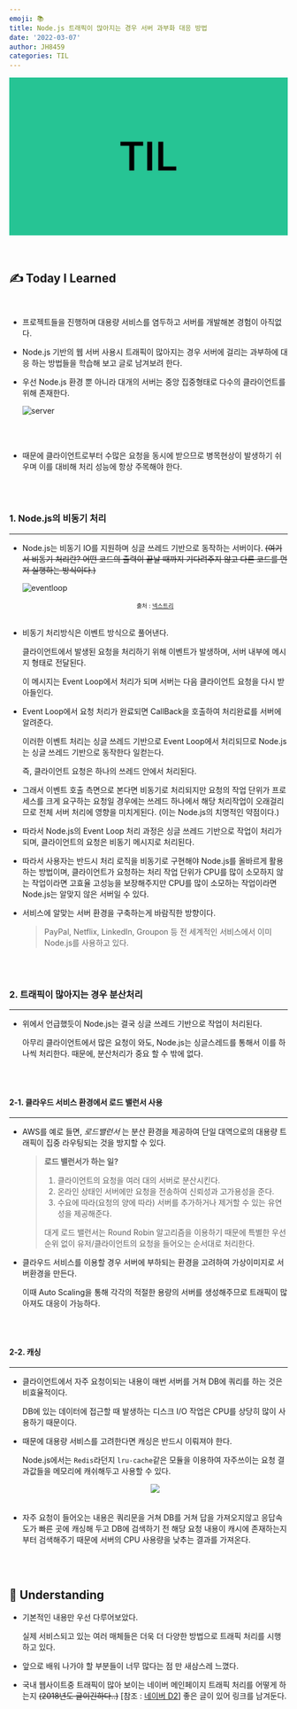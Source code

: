 ```yaml
---
emoji: 📚
title: Node.js 트래픽이 많아지는 경우 서버 과부화 대응 방법
date: '2022-03-07'
author: JH8459
categories: TIL
---
```


![github-blog.png](../../assets/common/TIL.jpeg)

<br>

## ✍️ **T**oday **I** **L**earned

<br>

- 프로젝트들을 진행하며 대용량 서비스를 염두하고 서버를 개발해본 경험이 아직없다.

- Node.js 기반의 웹 서버 사용시 트래픽이 많아지는 경우 서버에 걸리는 과부하에 대응 하는 방법들을 학습해 보고 글로 남겨보려 한다.

- 우선 Node.js 환경 뿐 아니라 대개의 서버는 중앙 집중형태로 다수의 클라이언트를 위해 존재한다.

  ![server](https://user-images.githubusercontent.com/83164003/157154569-5c971607-3357-424a-a2d4-e4511c353ecf.png)

<br>
<br>

- 때문에 클라이언트로부터 수많은 요청을 동시에 받으므로 병목현상이 발생하기 쉬우며 이를 대비해 처리 성능에 항상 주목해야 한다.

<br>
<br>

### 1. Node.js의 비동기 처리

---

- Node.js는 비동기 IO를 지원하며 싱글 쓰레드 기반으로 동작하는 서버이다. ~~(여기서 비동기 처리란? 어떤 코드의 출력이 끝날 때까지 기다려주지 않고 다른 코드를 먼저 실행하는 방식이다.)~~

  ![eventloop](https://user-images.githubusercontent.com/83164003/157156519-26f217ba-ac29-4128-b318-552f94239f73.png)

  <center><span style="font-size: 0.75em;">출처 : <a href="https://www.nextree.co.kr/p7292/" target="_blank">넥스트리</a></span></center><br>

- 비동기 처리방식은 이벤트 방식으로 풀어낸다.

  클라이언트에서 발생된 요청을 처리하기 위해 이벤트가 발생하며, 서버 내부에 메시지 형태로 전달된다.

  이 메시지는 Event Loop에서 처리가 되며 서버는 다음 클라이언트 요청을 다시 받아들인다.

- Event Loop에서 요청 처리가 완료되면 CallBack을 호출하여 처리완료를 서버에 알려준다.

  이러한 이벤트 처리는 싱글 쓰레드 기반으로 Event Loop에서 처리되므로 Node.js는 싱글 쓰레드 기반으로 동작한다 일컫는다.

  즉, 클라이언트 요청은 하나의 쓰레드 안에서 처리된다.

- 그래서 이벤트 호출 측면으로 본다면 비동기로 처리되지만 요청의 작업 단위가 프로세스를 크게 요구하는 요청일 경우에는 쓰레드 하나에서 해당 처리작업이 오래걸리므로 전체 서버 처리에 영향을 미치게된다. (이는 Node.js의 치명적인 약점이다.)

- 따라서 Node.js의 Event Loop 처리 과정은 싱글 쓰레드 기반으로 작업이 처리가 되며, 클라이언트의 요청은 비동기 메시지로 처리된다.

- 따라서 사용자는 반드시 처리 로직을 비동기로 구현해야 Node.js를 올바르게 활용하는 방법이며, 클라이언트가 요청하는 처리 작업 단위가 CPU를 많이 소모하지 않는 작업이라면 고효율 고성능을 보장해주지만 CPU를 많이 소모하는 작업이라면 Node.js는 알맞지 않은 서버일 수 있다.

- 서비스에 알맞는 서버 환경을 구축하는게 바람직한 방향이다.

  > PayPal, Netflix, LinkedIn, Groupon 등 전 세계적인 서비스에서 이미 Node.js를 사용하고 있다.

<br>
<br>

### 2. 트래픽이 많아지는 경우 분산처리

---

- 위에서 언급했듯이 Node.js는 결국 싱글 쓰레드 기반으로 작업이 처리된다.

  아무리 클라이언트에서 많은 요청이 와도, Node.js는 싱글스레드를 통해서 이를 하나씩 처리한다. 때문에, 분산처리가 중요 할 수 밖에 없다.

<br>
<br>

#### 2-1. 클라우드 서비스 환경에서 로드 밸런서 사용

---

- AWS를 예로 들면, _로드밸런서_ 는 분산 환경을 제공하여 단일 대역으로의 대용량 트래픽이 집중 라우팅되는 것을 방지할 수 있다.

  > **로드 밸런서가 하는 일?**
  >
  > 1. 클라이언트의 요청을 여러 대의 서버로 분산시킨다.
  > 2. 온라인 상태인 서버에만 요청을 전송하여 신뢰성과 고가용성을 준다.
  > 3. 수요에 따라(요청의 양에 따라) 서버를 추가하거나 제거할 수 있는 유연성을 제공해준다.
  >
  > 대게 로드 밸런서는 Round Robin 알고리즘을 이용하기 때문에 특별한 우선순위 없이 유저/클라이언트의 요청을 들어오는 순서대로 처리한다.

- 클라우드 서비스를 이용할 경우 서버에 부하되는 환경을 고려하여 가상이미지로 서버환경을 만든다.

  이때 Auto Scaling을 통해 각각의 적절한 용량의 서버를 생성해주므로 트래픽이 많아져도 대응이 가능하다.

<br>
<br>

#### 2-2. 캐싱

---

- 클라이언트에서 자주 요청이되는 내용이 매번 서버를 거쳐 DB에 쿼리를 하는 것은 비효율적이다.

  DB에 있는 데이터에 접근할 때 발생하는 디스크 I/O 작업은 CPU를 상당히 많이 사용하기 때문이다.

- 때문에 대용량 서비스를 고려한다면 캐싱은 반드시 이뤄져야 한다.

  Node.js에서는 `Redis`라던지 `lru-cache`같은 모듈을 이용하여 자주쓰이는 요청 결과값들을 메모리에 캐쉬해두고 사용할 수 있다.

  <center><img src="https://user-images.githubusercontent.com/83164003/157170159-0af5c3a9-2077-4703-8b28-aeb9220a154f.png"/></center><br>

- 자주 요청이 들어오는 내용은 쿼리문을 거쳐 DB를 거쳐 답을 가져오지않고 응답속도가 빠른 곳에 캐싱해 두고 DB에 검색하기 전 해당 요청 내용이 캐시에 존재하는지 부터 검색해주기 때문에 서버의 CPU 사용량을 낮추는 결과를 가져온다.

<br>
<br>

## 🤔 Understanding

- 기본적인 내용만 우선 다루어보았다.

  실제 서비스되고 있는 여러 매체들은 더욱 더 다양한 방법으로 트래픽 처리를 시행하고 있다.

- 앞으로 배워 나가야 할 부분들이 너무 많다는 점 만 새삼스레 느꼈다.

- 국내 웹사이트중 트래픽이 많아 보이는 네이버 메인페이지 트래픽 처리를 어떻게 하는지 ~~(2018년도 글이긴하다..)~~ [참조 : <a href="https://d2.naver.com/helloworld/6070967" target="_blank">네이버 D2</a>] 좋은 글이 있어 링크를 남겨둔다.

  <br>
  <br>

